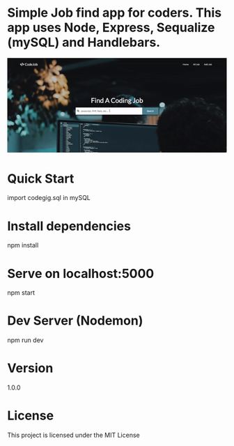 
# Simple Job find app for coders. This app uses Node, Express, Sequalize (mySQL) and Handlebars.

![alt text](https://github.com/hardiknakrani25/Hire-Developer-Online-Portal-using-Nodejs-express-sequelize-mySQL/blob/master/devjob.gif)

# Quick Start
import codegig.sql in mySQL
# Install dependencies
npm install

# Serve on localhost:5000
npm start
# Dev Server (Nodemon)
npm run dev

# Version
1.0.0

# License
This project is licensed under the MIT License
